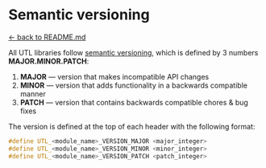 # Semantic versioning

[<- back to README.md](..)

All UTL libraries follow [semantic versioning](https://semver.org/), which is defined by 3 numbers **MAJOR.MINOR.PATCH**:

1. **MAJOR** — version that makes incompatible API changes
2. **MINOR** — version that adds functionality in a backwards compatible manner
3. **PATCH** — version that contains backwards compatible chores & bug fixes

The version is defined at the top of each header with the following format:

```cpp
#define UTL_<module_name>_VERSION_MAJOR <major_integer>
#define UTL_<module_name>_VERSION_MINOR <minor_integer>
#define UTL_<module_name>_VERSION_PATCH <patch_integer>
```

